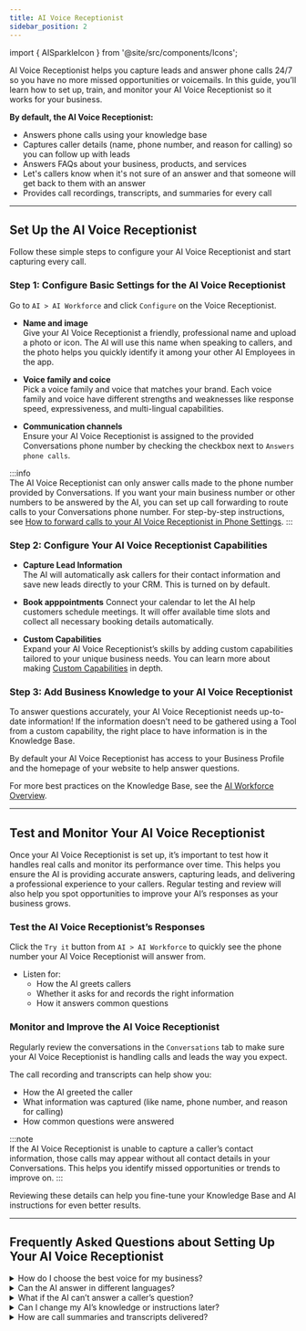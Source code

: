 ```yaml
---
title: AI Voice Receptionist
sidebar_position: 2
---
```


import { AISparkleIcon } from '@site/src/components/Icons';

AI Voice Receptionist helps you capture leads and answer phone calls 24/7 so you have no more missed opportunities or voicemails. In this guide, you’ll learn how to set up, train, and monitor your AI Voice Receptionist so it works for your business.

**By default, the AI Voice Receptionist:**
- Answers phone calls using your knowledge base
- Captures caller details (name, phone number, and reason for calling) so you can follow up with leads
- Answers FAQs about your business, products, and services
- Let's callers know when it's not sure of an answer and that someone will get back to them with an answer
- Provides call recordings, transcripts, and summaries for every call

---

## Set Up the AI Voice Receptionist

Follow these simple steps to configure your AI Voice Receptionist and start capturing every call.

### Step 1: Configure Basic Settings for the AI Voice Receptionist

Go to <AISparkleIcon /> `AI > AI Workforce` and click `Configure` on the Voice Receptionist.

- **Name and image**  
Give your AI Voice Receptionist a friendly, professional name and upload a photo or icon. The AI will use this name when speaking to callers, and the photo helps you quickly identify it among your other AI Employees in the app.

- **Voice family and coice**  
Pick a voice family and voice that matches your brand. Each voice family and voice have different strengths and weaknesses like response speed, expressiveness, and multi-lingual capabilities.

- **Communication channels**  
Ensure your AI Voice Receptionist is assigned to the provided Conversations phone number by checking the checkbox next to `Answers phone calls`.

:::info  
The AI Voice Receptionist can only answer calls made to the phone number provided by Conversations. If you want your main business number or other numbers to be answered by the AI, you can set up call forwarding to route calls to your Conversations phone number. For step-by-step instructions, see [How to forward calls to your AI Voice Receptionist in Phone Settings](link-to-forwarding-guide).
:::

### Step 2: Configure Your AI Voice Receptionist Capabilities

- **Capture Lead Information**  
    The AI will automatically ask callers for their contact information and save new leads directly to your CRM. This is turned on by default.

- **Book apppointments**
    Connect your calendar to let the AI help customers schedule meetings. It will offer available time slots and collect all necessary booking details automatically. 

- **Custom Capabilities**  
    Expand your AI Voice Receptionist’s skills by adding custom capabilities tailored to your unique business needs. You can learn more about making [Custom Capabilities](./empower-your-ai-employee-custom-capabilities.md) in depth.

### Step 3: Add Business Knowledge to your AI Voice Receptionist

To answer questions accurately, your AI Voice Receptionist needs up-to-date information! If the information doesn't need to be gathered using a Tool from a custom capability, the right place to have information is in the Knowledge Base.

By default your AI Voice Receptionist has access to your Business Profile and the homepage of your website to help answer questions. 

For more best practices on the Knowledge Base, see the [AI Workforce Overview](./ai_workforce_overview.md#training-your-ai-employees-purpose-and-knowledge).

---

## Test and Monitor Your AI Voice Receptionist

Once your AI Voice Receptionist is set up, it’s important to test how it handles real calls and monitor its performance over time. This helps you ensure the AI is providing accurate answers, capturing leads, and delivering a professional experience to your callers. Regular testing and review will also help you spot opportunities to improve your AI’s responses as your business grows.

### Test the AI Voice Receptionist’s Responses

Click the `Try it` button from <AISparkleIcon /> `AI > AI Workforce` to quickly see the phone number your AI Voice Receptionist will answer from. 

- Listen for:  
  - How the AI greets callers  
  - Whether it asks for and records the right information  
  - How it answers common questions

### Monitor and Improve the AI Voice Receptionist

Regularly review the conversations in the `Conversations` tab to make sure your AI Voice Receptionist is handling calls and leads the way you expect.

The call recording and transcripts can help show you:
- How the AI greeted the caller
- What information was captured (like name, phone number, and reason for calling)
- How common questions were answered

:::note  
If the AI Voice Receptionist is unable to capture a caller’s contact information, those calls may appear without all contact details in your Conversations. This helps you identify missed opportunities or trends to improve on.
:::

Reviewing these details can help you fine-tune your Knowledge Base and AI instructions for even better results.

---

## Frequently Asked Questions about Setting Up Your AI Voice Receptionist

<details>
<summary>How do I choose the best voice for my business?</summary>

Each voice provider has different strengths and weaknesses, such as expressiveness, response speed, and multi-lingual capability. You can preview the different voice options in your configuration settings and get a run down of what each one does. Select the voice that matches your brand and provides the clarity your callers need.
</details>

<details>
<summary>Can the AI answer in different languages?</summary>

Yes! To prioritize a certain language, add instructions to the AI configuration. 
:::alert
Certain voices may only reliably perform in certain languages. When selecting your voice, pay attention to suggested language capabilities.
::: 
</details>

<details>
<summary>What if the AI can’t answer a caller’s question?</summary>

The AI will capture caller details and notify your team for follow-up, so no lead or request is missed.
</details>

<details>
<summary>Can I change my AI’s knowledge or instructions later?</summary>

Absolutely! You can update your AI’s business knowledge and instructions anytime in the configuration.
</details>

<details>
<summary>How are call summaries and transcripts delivered?</summary>

All call summaries, transcripts, and recordings are logged in your Conversations and CRM for easy review and follow-up.
</details>
